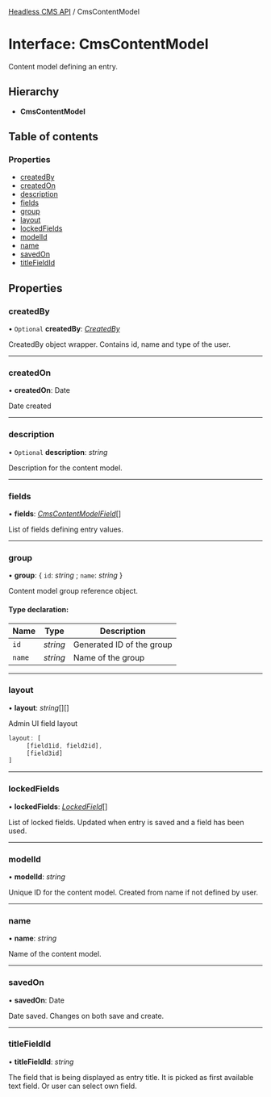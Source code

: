 [Headless CMS API](../index) / CmsContentModel

# Interface: CmsContentModel

Content model defining an entry.

## Hierarchy

* **CmsContentModel**

## Table of contents

### Properties

- [createdBy](cmscontentmodel.md#createdby)
- [createdOn](cmscontentmodel.md#createdon)
- [description](cmscontentmodel.md#description)
- [fields](cmscontentmodel.md#fields)
- [group](cmscontentmodel.md#group)
- [layout](cmscontentmodel.md#layout)
- [lockedFields](cmscontentmodel.md#lockedfields)
- [modelId](cmscontentmodel.md#modelid)
- [name](cmscontentmodel.md#name)
- [savedOn](cmscontentmodel.md#savedon)
- [titleFieldId](cmscontentmodel.md#titlefieldid)

## Properties

### createdBy

• `Optional` **createdBy**: [*CreatedBy*](createdby.md)

CreatedBy object wrapper. Contains id, name and type of the user.

___

### createdOn

• **createdOn**: Date

Date created

___

### description

• `Optional` **description**: *string*

Description for the content model.

___

### fields

• **fields**: [*CmsContentModelField*](cmscontentmodelfield.md)[]

List of fields defining entry values.

___

### group

• **group**: { `id`: *string* ; `name`: *string*  }

Content model group reference object.

#### Type declaration:

Name | Type | Description |
------ | ------ | ------ |
`id` | *string* | Generated ID of the group   |
`name` | *string* | Name of the group   |

___

### layout

• **layout**: *string*[][]

Admin UI field layout

```ts
layout: [
     [field1id, field2id],
     [field3id]
]
```

___

### lockedFields

• **lockedFields**: [*LockedField*](lockedfield.md)[]

List of locked fields. Updated when entry is saved and a field has been used.

___

### modelId

• **modelId**: *string*

Unique ID for the content model. Created from name if not defined by user.

___

### name

• **name**: *string*

Name of the content model.

___

### savedOn

• **savedOn**: Date

Date saved. Changes on both save and create.

___

### titleFieldId

• **titleFieldId**: *string*

The field that is being displayed as entry title.
It is picked as first available text field. Or user can select own field.
